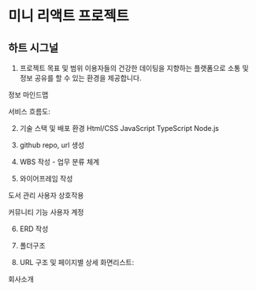 <h1>미니 리액트 프로젝트</h1>
<h2>하트 시그널</h2>

1. 프로젝트 목표 및 범위
  이용자들의 건강한 데이팅을 지향하는 플랫폼으로 소통 및 정보 공유를 할 수 있는 환경을 제공합니다.


정보 마인드맵

서비스 흐름도:


2. 기술 스택 및 배포 환경
Html/CSS JavaScript TypeScript Node.js

3. github repo, url 생성
4. WBS 작성 - 업무 분류 체계

5. 와이어프레임 작성


도서 관리	사용자 상호작용

커뮤니티 기능	사용자 계정


6. ERD 작성

7. 폴더구조
8. URL 구조 및 페이지별 상세
화면리스트:

회사소개

